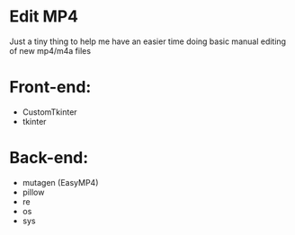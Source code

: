 # Edit MP4
Just a tiny thing to help me have an easier time doing basic manual editing of new mp4/m4a files

# Front-end:
* CustomTkinter
* tkinter

# Back-end:
* mutagen (EasyMP4)
* pillow
* re
* os
* sys
